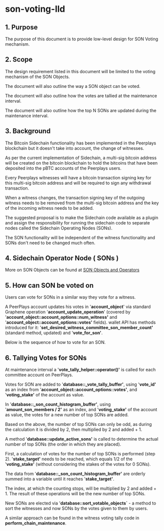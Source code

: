 # son-voting-lld

## 1. Purpose

The purpose of this document is to provide low-level design for SON Voting mechanism.

## 2. Scope

The design requirement listed in this document will be limited to the voting mechanism of the SON Objects.

The document will also outline the way a SON object can be voted.

The document will also outline how the votes are tallied at the maintenance interval.

The document will also outline how the top N SONs are updated during the maintenance interval.

## 3. Background

The Bitcoin Sidechain functionality has been implemented in the Peerplays blockchain but it doesn't take into account, the change of witnesses.

As per the current implementation of Sidechain, a multi-sig bitcoin address will be created on the bitcoin blockchain to hold the bitcoins that have been deposited into the pBTC accounts of the Peerplays users.

Every Peerplays witnesses will have a bitcoin transaction signing key for this multi-sig bitcoin address and will be required to sign any withdrawal transaction.

When a witness changes, the transaction signing key of the outgoing witness needs to be removed from the multi-sig bitcoin address and the key of the incoming witness needs to be added.

The suggested proposal is to make the Sidechain code available as a plugin and assign the responsibility for running the sidechain code to separate nodes called the Sidechain Operating Nodes (SONs).

The SON functionality will be independent of the witness functionality and SONs don't need to be changed much often.

## 4. Sidechain Operator Node ( SONs )

More on SON Objects can be found at [SON Objects and Operators](https://peerplays.atlassian.net/wiki/spaces/PIX/pages/333971489/SON+Objects+and+Operators)

## 5. How can SON be voted on

Users can vote for SONs in a similar way they vote for a witness.

A PeerPlays account updates his votes in '**account\_object**' via standard Graphene operation '**account\_update\_operation**' (covered by '**account\_object::account\_options::num\_witness'** and '**account\_object::account\_options::votes'** fields). wallet API has methods introduced for it: '**set\_desired\_witness\_committee\_son\_member\_count'** (standard method, updated) and '**vote\_for\_son'**.

Below is the sequence of how to vote for an SON.

## 6. Tallying Votes for SONs

At maintenance interval a '**vote\_tally\_helper::operator()'** is called for each committee account on PeerPlays.

Votes for SON are added to '**database::\_vote\_tally\_buffer'**, using '**vote\_id'** as an index from '**account\_object::account\_options::votes'**, and '**voting\_stake'** of the account as value.

In '**database::\_son\_count\_histogram\_buffer'**, using '**amount\_son\_members / 2'** as an index, and '**voting\_stake'** of the account as value, the votes for a new number of top SONs are added.

Based on the above, the number of top SONs can only be odd, as during the calculation it is divided by 2, then multiplied by 2 and added + 1.

A method '**database::update\_active\_sons'** is called to determine the actual number of top SONs (the order in which they are placed).

First, a calculation of votes for the number of top SONs is performed (step 2). '**stake\_target'** needs to be reached, which equals 1/2 of the '**voting\_stake'** (without considering the stakes of the votes for 0 SONs).

The data from '**database::\_son\_count\_histogram\_buffer'** are orderly summed into a variable until it reaches '**stake\_target'**.

The index, at which the counting stops, will be multiplied by 2 and added + 1. The result of these operations will be the new number of top SONs.

New SONs are elected via '**database::sort\_votable\_objects\`** - a method to sort the witnesses and now SONs by the votes given to them by users.

A similar approach can be found in the witness voting tally code in **perform\_chain\_maintenance**.
